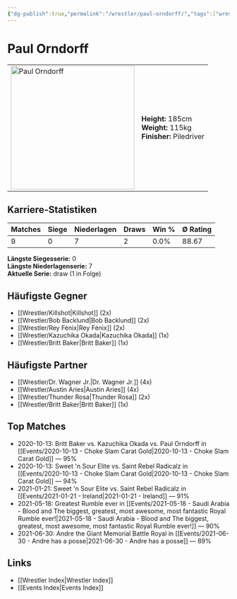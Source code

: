 ```yaml
---
{"dg-publish":true,"permalink":"/wrestler/paul-orndorff/","tags":["wrestler"],"noteIcon":"","created":"2025-08-11T09:33:20.482+02:00"}
---
```



# Paul Orndorff

<table>
<tr>
<td><img src="Paul Orndorff.png" width="280" alt="Paul Orndorff"></td>
<td>
<b>Height:</b> 185cm<br>
<b>Weight:</b> 115kg<br>
<b>Finisher:</b> Piledriver<br>
</td>
</tr>
</table>

## Karriere-Statistiken

| Matches | Siege | Niederlagen | Draws | Win % | Ø Rating |
|---------|-------|-------------|-------|-------|-----------|
| 9 | 0 | 7 | 2 | 0.0% | 88.67 |

**Längste Siegesserie:** 0<br>**Längste Niederlagenserie:** 7<br>**Aktuelle Serie:** draw (1 in Folge)


## Häufigste Gegner
- [[Wrestler/Killshot\|Killshot]] (2x)
- [[Wrestler/Bob Backlund\|Bob Backlund]] (2x)
- [[Wrestler/Rey Fénix\|Rey Fénix]] (2x)
- [[Wrestler/Kazuchika Okada\|Kazuchika Okada]] (1x)
- [[Wrestler/Britt Baker\|Britt Baker]] (1x)

## Häufigste Partner
- [[Wrestler/Dr. Wagner Jr.\|Dr. Wagner Jr.]] (4x)
- [[Wrestler/Austin Aries\|Austin Aries]] (4x)
- [[Wrestler/Thunder Rosa\|Thunder Rosa]] (2x)
- [[Wrestler/Britt Baker\|Britt Baker]] (1x)

## Top Matches
- 2020-10-13: Britt Baker vs. Kazuchika Okada vs. Paul Orndorff in [[Events/2020-10-13 - Choke Slam Carat Gold\|2020-10-13 - Choke Slam Carat Gold]] — 95%
- 2020-10-13: Sweet 'n Sour Elite vs. Saint Rebel Radicalz in [[Events/2020-10-13 - Choke Slam Carat Gold\|2020-10-13 - Choke Slam Carat Gold]] — 94%
- 2021-01-21: Sweet 'n Sour Elite vs. Saint Rebel Radicalz in [[Events/2021-01-21 - Ireland\|2021-01-21 - Ireland]] — 91%
- 2021-05-18: Greatest Rumble ever in [[Events/2021-05-18 - Saudi Arabia - Blood and The biggest, greatest, most awesome, most fantastic Royal Rumble ever!\|2021-05-18 - Saudi Arabia - Blood and The biggest, greatest, most awesome, most fantastic Royal Rumble ever!]] — 90%
- 2021-06-30: Andre the Giant Memorial Battle Royal in [[Events/2021-06-30 - Andre has a posse\|2021-06-30 - Andre has a posse]] — 89%

## Links
- [[Wrestler Index\|Wrestler Index]]
- [[Events Index\|Events Index]]
